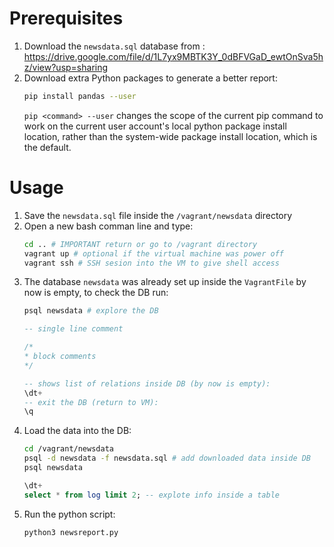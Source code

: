 # Prerequisites
1. Download the `newsdata.sql` database from : https://drive.google.com/file/d/1L7yx9MBTK3Y_0dBFVGaD_ewtOnSva5hz/view?usp=sharing
2. Download extra Python packages to generate a better report:
    ```bash
    pip install pandas --user
    ```
    `pip <command> --user` changes the scope of the current pip command to work on the current user account's local python package install location, rather than the system-wide package install location, which is the default.

# Usage

1. Save the `newsdata.sql` file inside the `/vagrant/newsdata` directory
2. Open a new bash comman line and type:
    ```bash
    cd .. # IMPORTANT return or go to /vagrant directory
    vagrant up # optional if the virtual machine was power off
    vagrant ssh # SSH sesion into the VM to give shell access
    ```
3. The database `newsdata` was already set up inside the `VagrantFile` by now is empty, to check the DB run:
    ```bash
    psql newsdata # explore the DB
    ```
    ```sql 
    -- single line comment
    
    /*
    * block comments
    */

    -- shows list of relations inside DB (by now is empty):
    \dt+
    -- exit the DB (return to VM):
    \q
    ``` 
4. Load the data into the DB:
    ```bash
    cd /vagrant/newsdata
    psql -d newsdata -f newsdata.sql # add downloaded data inside DB
    psql newsdata
    ```
    ```sql
    \dt+ 
    select * from log limit 2; -- explote info inside a table
    ```
5. Run the python script:
    ```bash
    python3 newsreport.py
    ```

